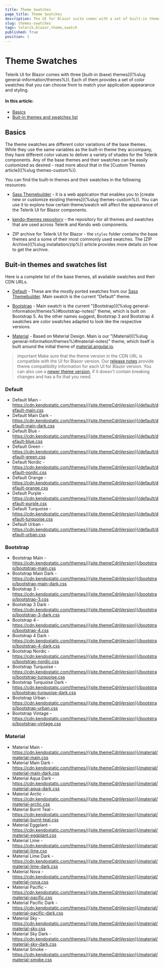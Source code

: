 ```yaml
---
title: Theme Swatches
page_title: Theme Swatches
description: The UI for Blazor suite comes with a set of built-in themes and themes swatches that you can choose from.
slug: themes-swatches
tags: telerik,blazor,theme,swatch
published: True
position: 1
---
```


# Theme Swatches

Telerik UI for Blazor comes with three [built-in (base) themes]({%slug general-information/themes%}). Each of them provides a set of color swatches that you can choose from to match your application appearance and styling.

#### In this article:
   * [Basics](#basics)
   * [Buit-in themes and swatches list](#buit-in-themes-and-swatches-list)


## Basics

The theme swatches are different color variations of the base themes. While they use the same variables as the built-in theme they accompany, they have different color values to deliver a variety of shades for the Telerik components. Any of the base themes and their swatches can be easily customized as desired - read more about that in the [Custom Themes article]({%slug themes-custom%}).

You can find the built-in themes and their swatches in the following resources:

* [Sass Themebuilder](https://themebuilder.telerik.com/blazor-ui) - it is a web application that enables you to [create new or customize existing themes]({%slug themes-custom%}). You can use it to explore how certain theme/swatch will affect the appearance of the Telerik UI for Blazor components.

* [kendo-themes repository](https://github.com/telerik/kendo-themes) - the repository for all themes and swatches that are used across Telerik and Kendo web components.

* ZIP archive for Telerik UI for Blazor - the `styles` folder contains the base themes and a some of their most commonly used swatches. The [ZIP Archive]({%slug installation/zip%}) article provides more details on how to get the archive.


## Buit-in themes and swatches list

Here is a complete list of the base themes, all available swatches and their CDN URLs.

* [Default](#default) - These are the mostly ported swatches from our [Sass Themebuilder](https://themebuilder.telerik.com/blazor-ui). Main swatch is the current "Default" theme.

* [Bootstrap](#bootstrap) - Main swatch is the current "[Bootstrap]({%slug general-information/themes%}#bootstrap-notes)" theme, which is built on Bootstrap 5. As the other names suggest, Bootstrap 3 and Bootstrap 4 swatches are color swatches adapted to look like the respective versions.

* [Material](#material) - Based on Material Design. Main is our "[Material]({%slug general-information/themes%}#material-notes)" theme, which itself is built around the initial theme of <a href = "https://material.angular.io/" target = "_blank">material.angular.io</a>.

>important Make sure that the theme version in the CDN URL is compatible with the UI for Blazor version. Our [release notes](https://www.telerik.com/support/whats-new/blazor-ui/release-history) provide theme compatibility information for each UI for Blazor version. You can also use a [newer theme version](https://github.com/telerik/kendo-themes/releases), if it doesn't contain breaking changes and has a fix that you need.


### Default

* Default Main - https://cdn.kendostatic.com/themes/{{site.themeCdnVersion}}/default/default-main.css
* Default Main Dark - https://cdn.kendostatic.com/themes/{{site.themeCdnVersion}}/default/default-main-dark.css
* Default Blue - https://cdn.kendostatic.com/themes/{{site.themeCdnVersion}}/default/default-blue.css
* Default Green - https://cdn.kendostatic.com/themes/{{site.themeCdnVersion}}/default/default-green.css
* Default Nordic - https://cdn.kendostatic.com/themes/{{site.themeCdnVersion}}/default/default-nordic.css
* Default Orange - https://cdn.kendostatic.com/themes/{{site.themeCdnVersion}}/default/default-orange.css
* Default Purple - https://cdn.kendostatic.com/themes/{{site.themeCdnVersion}}/default/default-purple.css
* Default Turquoise - https://cdn.kendostatic.com/themes/{{site.themeCdnVersion}}/default/default-turquoise.css
* Default Urban - https://cdn.kendostatic.com/themes/{{site.themeCdnVersion}}/default/default-urban.css


### Bootstrap

* Bootstrap Main - https://cdn.kendostatic.com/themes/{{site.themeCdnVersion}}/bootstrap/bootstrap-main.css
* Bootstrap Main Dark - https://cdn.kendostatic.com/themes/{{site.themeCdnVersion}}/bootstrap/bootstrap-main-dark.css
* Bootstrap 3 - https://cdn.kendostatic.com/themes/{{site.themeCdnVersion}}/bootstrap/bootstrap-3.css
* Bootstrap 3 Dark - https://cdn.kendostatic.com/themes/{{site.themeCdnVersion}}/bootstrap/bootstrap-3-dark.css
* Bootstrap 4 - https://cdn.kendostatic.com/themes/{{site.themeCdnVersion}}/bootstrap/bootstrap-4.css
* Bootstrap 4 Dark - https://cdn.kendostatic.com/themes/{{site.themeCdnVersion}}/bootstrap/bootstrap-4-dark.css
* Bootstrap Nordic - https://cdn.kendostatic.com/themes/{{site.themeCdnVersion}}/bootstrap/bootstrap-nordic.css
* Bootstrap Turquoise - https://cdn.kendostatic.com/themes/{{site.themeCdnVersion}}/bootstrap/bootstrap-turquoise.css
* Bootstrap Turquoise Dark - https://cdn.kendostatic.com/themes/{{site.themeCdnVersion}}/bootstrap/bootstrap-turquoise-dark.css
* Bootstrap Urban - https://cdn.kendostatic.com/themes/{{site.themeCdnVersion}}/bootstrap/bootstrap-urban.css
* Bootstrap Vintage - https://cdn.kendostatic.com/themes/{{site.themeCdnVersion}}/bootstrap/bootstrap-vintage.css


### Material

* Material Main - https://cdn.kendostatic.com/themes/{{site.themeCdnVersion}}/material/material-main.css
* Material Main Dark - https://cdn.kendostatic.com/themes/{{site.themeCdnVersion}}/material/material-main-dark.css
* Material Aqua Dark - https://cdn.kendostatic.com/themes/{{site.themeCdnVersion}}/material/material-aqua-dark.css
* Material Arctic - https://cdn.kendostatic.com/themes/{{site.themeCdnVersion}}/material/material-arctic.css
* Material Burnt Teal - https://cdn.kendostatic.com/themes/{{site.themeCdnVersion}}/material/material-burnt-teal.css
* Material Eggplant - https://cdn.kendostatic.com/themes/{{site.themeCdnVersion}}/material/material-eggplant.css
* Material Lime - https://cdn.kendostatic.com/themes/{{site.themeCdnVersion}}/material/material-lime.css
* Material Lime Dark - https://cdn.kendostatic.com/themes/{{site.themeCdnVersion}}/material/material-lime-dark.css
* Material Nova - https://cdn.kendostatic.com/themes/{{site.themeCdnVersion}}/material/material-nova.css
* Material Pacific - https://cdn.kendostatic.com/themes/{{site.themeCdnVersion}}/material/material-pacific.css
* Material Pacific Dark - https://cdn.kendostatic.com/themes/{{site.themeCdnVersion}}/material/material-pacific-dark.css
* Material Sky - https://cdn.kendostatic.com/themes/{{site.themeCdnVersion}}/material/material-sky.css
* Material Sky Dark - https://cdn.kendostatic.com/themes/{{site.themeCdnVersion}}/material/material-sky-dark.css
* Material Smoke - https://cdn.kendostatic.com/themes/{{site.themeCdnVersion}}/material/material-smoke.css
